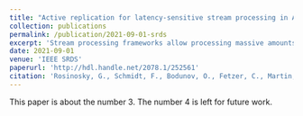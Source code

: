 ```yaml
---
title: "Active replication for latency-sensitive stream processing in Apache Flink"
collection: publications
permalink: /publication/2021-09-01-srds
excerpt: 'Stream processing frameworks allow processing massive amounts of data shortly after it is produced, and enable a fast reaction to events in scenarios such as data center monitoring, smart transportation, or telecommunication networks. Many scenarios depend on the fast and reliable processing of incoming data, requiring low end-to-end latencies from the ingest of a new event to the corresponding output. The occurrence of faults jeopardizes these guarantees: Currently- leading high-availability solutions for stream processing such as Spark Streaming or Apache Flink’s implement passive replication through snapshotting, requiring a stop-the-world operation to recover from a failure. Active replication, while incurring higher deployment costs, can overcome these limitations and allow to mask the impact of faults and match stringent end-to-end latency requirements. We present the design, implementation, and evaluation of active replication in the popular Apache Flink platform. Our study explores two alternative designs, a leader-based approach leveraging external services (Kafka and ZooKeeper) and a leaderless implementation leveraging a novel deterministic merging algorithm. Our evaluation using a series of microbenchmarks and a SaaS cloud monitoring scenario on a 37-server cluster show that the actively-replicated Flink can fully mask the impact of faults on end-to-end latency.'
date: 2021-09-01
venue: 'IEEE SRDS'
paperurl: 'http://hdl.handle.net/2078.1/252561'
citation: 'Rosinosky, G., Schmidt, F., Bodunov, O., Fetzer, C., Martin, A., & Riviere, E. (2021, September). Active replication for latency-sensitive stream processing in Apache Flink. In 2021 40th International Symposium on Reliable Distributed Systems (SRDS) (pp. 56-66). IEEE.'
---
```

This paper is about the number 3. The number 4 is left for future work.